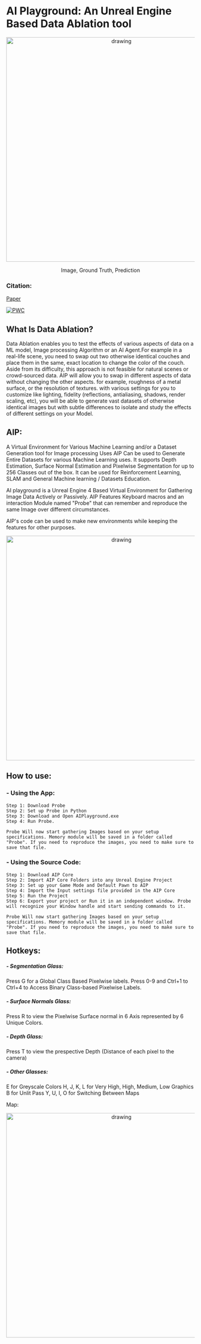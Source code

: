 # AI Playground: An Unreal Engine Based Data Ablation tool
<p align="center">
  <img src="Assets/Showcase.png" alt="drawing" width="600"/>
</p>
<p align="center"> Image, Ground Truth, Prediction 

### Citation: 
[Paper](https://scholar.google.com/scholar?cluster=12023602735105988107&hl=en&as_sdt=0,11#d=gs_cit&u=%2Fscholar%3Fq%3Dinfo%3AC1Zo2vtq3KYJ%3Ascholar.google.com%2F%26output%3Dcite%26scirp%3D0%26scfhb%3D1%26hl%3Den)
</p>

[![PWC](https://img.shields.io/endpoint.svg?url=https://paperswithcode.com/badge/ai-playground-unreal-engine-based-data/depth-estimation-on-diode)](https://paperswithcode.com/sota/depth-estimation-on-diode?p=ai-playground-unreal-engine-based-data)


## What Is Data Ablation?
Data Ablation enables you to test the effects of various aspects of data on a ML model, Image processing Algorithm or an AI Agent.For example in a real-life scene,  you need to swap out two otherwise identical couches and place them in the same, exact location to change the color of the couch. Aside from its difficulty, this approach is not feasible for natural scenes or crowd-sourced data. 
AIP will allow you to swap in different aspects of data without changing the other aspects. for example, roughness of a metal surface, or the resolution of textures. with various settings for you to customize like lighting, fidelity (reflections, antialiasing, shadows, render scaling, etc), you will be able to generate vast datasets of otherwise identical images but with subtle differences to isolate and study the effects of different settings on your Model.



## AIP:
A Virtual Environment for Various Machine Learning and/or a Dataset Generation tool for Image processing Uses
AIP Can be used to Generate Entire Datasets for various Machine Learning uses. It supports Depth Estimation, Surface Normal Estimation and Pixelwise Segmentation for up to 256 Classes out of the box. It can be used for Reinforcement Learning, SLAM and General Machine learning / Datasets Education.

AI playground is a Unreal Engine 4 Based Virtual Environment for Gathering Image Data Actively or Passively. 
AIP Features Keyboard macros and an interaction Module named "Probe"  that can remember and reproduce the same Image over different circumstances. 

AIP's code can be used to make new environments while keeping the features for other purposes.

<p align="center">
  <img src="Assets/Structure.png" alt="drawing" width="600"/>
</p>

## How to use: 
### - Using the App:
    Step 1: Download Probe
    Step 2: Set up Probe in Python
    Step 3: Download and Open AIPlayground.exe 
    Step 4: Run Probe.
    
    Probe Will now start gathering Images based on your setup specifications. Memory module will be saved in a folder called "Probe". If you need to reproduce the images, you need to make sure to save that file.
    
### - Using the Source Code:
    Step 1: Download AIP Core
    Step 2: Import AIP Core Folders into any Unreal Engine Project
    Step 3: Set up your Game Mode and Default Pawn to AIP
    Step 4: Import the Input settings file provided in the AIP Core
    Step 5: Run the Project
    Step 6: Export your project or Run it in an independent window. Probe will recognize your Window handle and start sending commands to it. 
    
    Probe Will now start gathering Images based on your setup specifications. Memory module will be saved in a folder called "Probe". If you need to reproduce the images, you need to make sure to save that file.
## Hotkeys: 
##### - Segmentation Glass: 
Press G for a Global Class Based Pixelwise labels. 
Press 0-9 and Ctrl+1 to Ctrl+4 to Access Binary Class-based Pixelwise Labels.
##### - Surface Normals Glass:
Press R to view the Pixelwise Surface normal in 6 Axis represented by 6 Unique Colors.
##### - Depth Glass:
Press T to view the prespective Depth (Distance of each pixel to the camera) 
##### - Other Glasses: 
 E for Greyscale Colors
 H, J, K, L for Very High, High, Medium, Low Graphics 
 B for Unlit Pass 
 Y, U, I, O for Switching Between Maps 
 

Map: 
<p align="center">
  <img src="Assets/MAP.png" alt="drawing" width="600"/>
</p>
